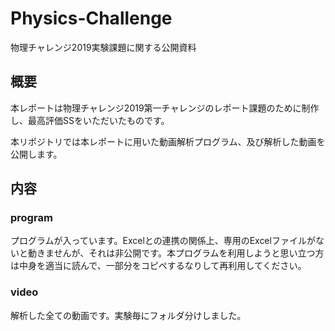 # Physics-Challenge
物理チャレンジ2019実験課題に関する公開資料



## 概要

本レポートは物理チャレンジ2019第一チャレンジのレポート課題のために制作し、最高評価SSをいただいたものです。

本リポジトリでは本レポートに用いた動画解析プログラム、及び解析した動画を公開します。

## 内容

### program

プログラムが入っています。Excelとの連携の関係上、専用のExcelファイルがないと動きませんが、それは非公開です。本プログラムを利用しようと思い立つ方は中身を適当に読んで、一部分をコピペするなりして再利用してください。

### video

解析した全ての動画です。実験毎にフォルダ分けしました。